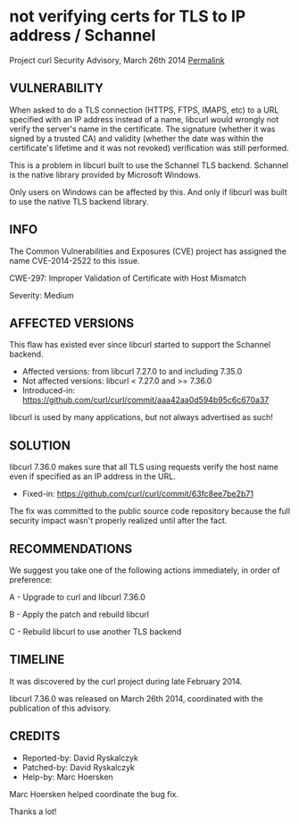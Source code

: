not verifying certs for TLS to IP address / Schannel
====================================================

Project curl Security Advisory, March 26th 2014
[Permalink](https://curl.se/docs/CVE-2014-2522.html)

VULNERABILITY
-------------

When asked to do a TLS connection (HTTPS, FTPS, IMAPS, etc) to a URL specified
with an IP address instead of a name, libcurl would wrongly not verify the
server's name in the certificate. The signature (whether it was signed by a
trusted CA) and validity (whether the date was within the certificate's
lifetime and it was not revoked) verification was still performed.

This is a problem in libcurl built to use the Schannel TLS backend.
Schannel is the native library provided by Microsoft Windows.

Only users on Windows can be affected by this. And only if libcurl was built
to use the native TLS backend library.

INFO
----

The Common Vulnerabilities and Exposures (CVE) project has assigned the name
CVE-2014-2522 to this issue.

CWE-297: Improper Validation of Certificate with Host Mismatch

Severity: Medium

AFFECTED VERSIONS
-----------------

This flaw has existed ever since libcurl started to support the Schannel
backend.

- Affected versions: from libcurl 7.27.0 to and including 7.35.0
- Not affected versions: libcurl < 7.27.0 and >= 7.36.0
- Introduced-in: https://github.com/curl/curl/commit/aaa42aa0d594b95c6c670a37

libcurl is used by many applications, but not always advertised as such!

SOLUTION
------------

libcurl 7.36.0 makes sure that all TLS using requests verify the host name
even if specified as an IP address in the URL.

- Fixed-in: https://github.com/curl/curl/commit/63fc8ee7be2b71

The fix was committed to the public source code repository because the full
security impact wasn't properly realized until after the fact.

RECOMMENDATIONS
---------------

We suggest you take one of the following actions immediately, in order of
preference:

 A - Upgrade to curl and libcurl 7.36.0

 B - Apply the patch and rebuild libcurl

 C - Rebuild libcurl to use another TLS backend

TIMELINE
---------

It was discovered by the curl project during late February 2014.

libcurl 7.36.0 was released on March 26th 2014, coordinated with the
publication of this advisory.

CREDITS
-------

- Reported-by: David Ryskalczyk
- Patched-by: David Ryskalczyk
- Help-by: Marc Hoersken

Marc Hoersken helped coordinate the bug fix.

Thanks a lot!
